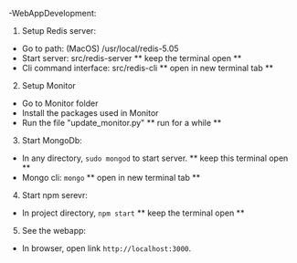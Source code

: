 -WebAppDevelopment:

1. Setup Redis server:
  - Go to path: (MacOS) /usr/local/redis-5.05
  - Start server: src/redis-server  ** keep the terminal open **
  - Cli command interface: src/redis-cli  ** open in new terminal tab **
2. Setup Monitor
  - Go to Monitor folder
  - Install the packages used in Monitor
  - Run the file "update_monitor.py" ** run for a while **
3. Start MongoDb:
  - In any directory, `sudo mongod` to start server. ** keep this terminal open **
  - Mongo cli: `mongo`  ** open in new terminal tab **
4. Start npm serevr:
  - In project directory, `npm start`  ** keep the terminal open **
5. See the webapp:
  - In browser, open link `http://localhost:3000`.

